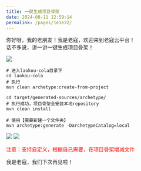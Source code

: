 ```yaml
---
title: 一键生成项目骨架
date: 2024-08-11 12:59:14
permalink: /pages/1e1e32/
---
```


你好呀，我的老朋友！我是老寇，欢迎来到老寇云平台！  
话不多说，讲一讲一键生成项目骨架！

<img src="/img/一键生成项目骨架/img.png"/>

```shell
# 进入laokou-cola目录下
cd laokou-cola
# 执行
mvn clean archetype:create-from-project

cd target/generated-sources/archetype/
# 执行成功，项目骨架会安装本地repository
mvn clean install
```

```shell
# 使用【需要新建一个文件夹】
mvn archetype:generate -DarchetypeCatalog=local
```
<img src="/img/一键生成项目骨架/img_1.png"/>
<img src="/img/一键生成项目骨架/img_2.png"/>

<font color="red">注意：支持自定义，根据自己需要，在项目骨架增减文件</font>

我是老寇，我们下次再见啦！ 